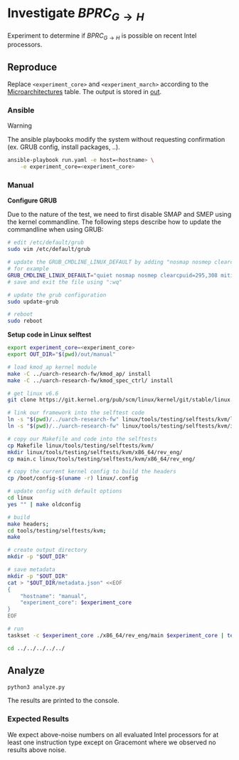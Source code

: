 
# Investigate $BPRC_{G \rightarrow H}$

Experiment to determine if $BPRC_{G \rightarrow H}$ is possible on recent Intel processors.


## Reproduce

Replace `<experiment_core>` and `<experiment_march>` according to the [Microarchitectures](../../README.md#microarchitectures) table. The output is stored in [out](./out).

### Ansible

> [!WARNING]
> The ansible playbooks modify the system without requesting confirmation (ex. GRUB config, install packages, ..).

```bash
ansible-playbook run.yaml -e host=<hostname> \
    -e experiment_core=<experiment_core>
```


### Manual

**Configure GRUB**

Due to the nature of the test, we need to first disable SMAP and SMEP using the kernel commandline.
The following steps describe how to update the commandline when using GRUB:
```bash
# edit /etc/default/grub
sudo vim /etc/default/grub

# update the GRUB_CMDLINE_LINUX_DEFAULT by adding "nosmap nosmep clearcpuid=295,308 mitigations=off"
# for example
GRUB_CMDLINE_LINUX_DEFAULT="quiet nosmap nosmep clearcpuid=295,308 mitigations=off"
# save and exit the file using ":wq"

# update the grub configuration
sudo update-grub

# reboot
sudo reboot
```

**Setup code in Linux selftest**

```bash
export experiment_core=<experiment_core>
export OUT_DIR="$(pwd)/out/manual"

# load kmod_ap kernel module
make -C ../uarch-research-fw/kmod_ap/ install
make -C ../uarch-research-fw/kmod_spec_ctrl/ install

# get linux v6.6
git clone https://git.kernel.org/pub/scm/linux/kernel/git/stable/linux.git --branch v6.6 --single-branch --depth 1

# link our framework into the selftest code
ln -s "$(pwd)/../uarch-research-fw" linux/tools/testing/selftests/kvm/lib/uarch-research-fw
ln -s "$(pwd)/../uarch-research-fw" linux/tools/testing/selftests/kvm/include/uarch-research-fw

# copy our Makefile and code into the selftests 
cp Makefile linux/tools/testing/selftests/kvm/
mkdir linux/tools/testing/selftests/kvm/x86_64/rev_eng/
cp main.c linux/tools/testing/selftests/kvm/x86_64/rev_eng/

# copy the current kernel config to build the headers
cp /boot/config-$(uname -r) linux/.config

# update config with default options
cd linux
yes "" | make oldconfig

# build
make headers;
cd tools/testing/selftests/kvm;
make

# create output directory
mkdir -p "$OUT_DIR"

# save metadata
mkdir -p "$OUT_DIR"
cat > "$OUT_DIR/metadata.json" <<EOF
{
    "hostname": "manual",
    "experiment_core": $experiment_core
}
EOF

# run
taskset -c $experiment_core ./x86_64/rev_eng/main $experiment_core | tee "$OUT_DIR/run.out"

cd ../../../../../
```

## Analyze

```bash
python3 analyze.py
```

The results are printed to the console.

### Expected Results

We expect above-noise numbers on all evaluated Intel processors for at least one instruction type except on Gracemont where we observed no results above noise.

